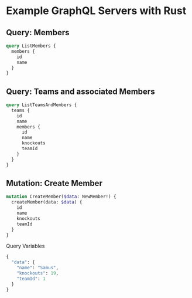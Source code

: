# Example GraphQL Servers with Rust

## Query: Members

```graphql
query ListMembers {
  members {
    id
    name
  }
}
```

## Query: Teams and associated Members

```graphql
query ListTeamsAndMembers {
  teams {
    id
    name
    members {
      id
      name
      knockouts
      teamId
    }
  }
}
```

## Mutation: Create Member

```graphql
mutation CreateMember($data: NewMember!) {
  createMember(data: $data) {
    id
    name
    knockouts
    teamId
  }
}
```

Query Variables

```graphql
{
  "data": {
    "name": "Samus",
    "knockouts": 19,
    "teamId": 1
  }
}
```
